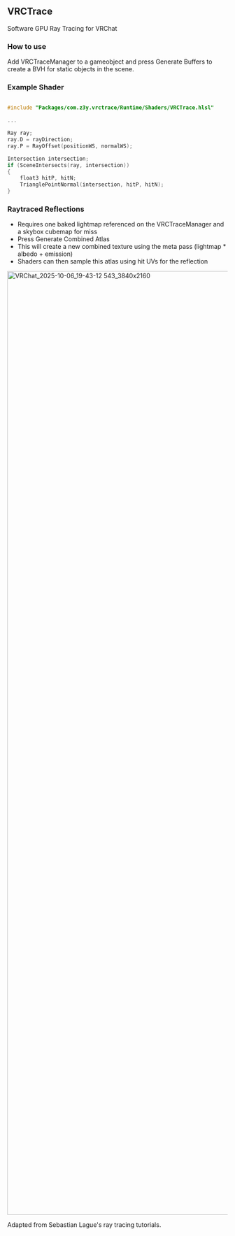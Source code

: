## VRCTrace

Software GPU Ray Tracing for VRChat

### How to use

Add VRCTraceManager to a gameobject and press Generate Buffers to create a BVH for static objects in the scene.

### Example Shader

```c

#include "Packages/com.z3y.vrctrace/Runtime/Shaders/VRCTrace.hlsl"

...

Ray ray;
ray.D = rayDirection;
ray.P = RayOffset(positionWS, normalWS);

Intersection intersection;
if (SceneIntersects(ray, intersection))
{
    float3 hitP, hitN;
    TrianglePointNormal(intersection, hitP, hitN);
}
```

### Raytraced Reflections

- Requires one baked lightmap referenced on the VRCTraceManager and a skybox cubemap for miss
- Press Generate Combined Atlas
- This will create a new combined texture using the meta pass (lightmap * albedo + emission)
- Shaders can then sample this atlas using hit UVs for the reflection

<img width="3840" height="2160" alt="VRChat_2025-10-06_19-43-12 543_3840x2160" src="https://github.com/user-attachments/assets/368e7015-e281-4b57-a486-475b07a4b36a" />


Adapted from Sebastian Lague's ray tracing tutorials.
